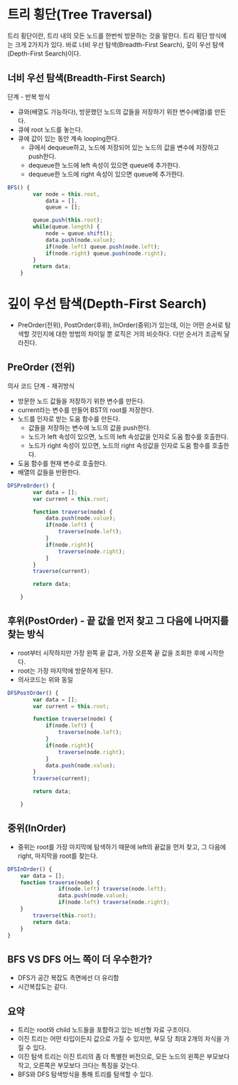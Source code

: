 # 트리 횡단(Tree Traversal)

트리 횡단이란, 트리 내의 모든 노드를 한번씩 방문하는 것을 말한다. 트리 횡단 방식에는 크게 2가지가 있다. 바로 너비 우선 탐색(Breadth-First Search), 깊이 우선 탐색(Depth-First Search)이다.

## 너비 우선 탐색(Breadth-First Search)

단계 - 반복 방식

- 큐와(배열도 가능하다), 방문했던 노드의 값들을 저장하기 위한 변수(배열)를 만든다.
- 큐에 root 노드를 놓는다.
- 큐에 값이 있는 동안 계속 looping한다.
    - 큐에서 dequeue하고, 노드에 저장되어 있는 노드의 값을 변수에 저장하고 push한다.
    - dequeue한 노드에 left 속성이 있으면 queue에 추가한다.
    - dequeue한 노드에 right 속성이 있으면 queue에 추가한다.

```jsx
BFS() {
        var node = this.root,
            data = [],
            queue = [];

        queue.push(this.root);
        while(queue.length) {
            node = queue.shift();
            data.push(node.value);
            if(node.left) queue.push(node.left);
            if(node.right) queue.push(node.right);
        }
        return data;
    }
```

# 깊이 우선 탐색(Depth-First Search)

- PreOrder(전위), PostOrder(후위), InOrder(중위)가 있는데, 이는 어떤 순서로 탐색할 것인지에 대한 방법의 차이일 뿐 로직은 거의 비슷하다. 다만 순서가 조금씩 달라진다.

## PreOrder (전위)

 의사 코드 단계 - 재귀방식

- 방문한 노드 값들을 저장하기 위한 변수를 만든다.
- current라는 변수를 만들어 BST의 root를 저장한다.
- 노드를 인자로 받는 도움 함수를 만든다.
    - 값들을 저장하는 변수에 노드의 값을 push한다.
    - 노드가 left 속성이 있으면, 노드의 left 속성값을 인자로 도움 함수를 호출한다.
    - 노드가 right 속성이 있으면, 노드의 right 속성값을 인자로 도움 함수를 호출한다.
- 도움 함수를 현재 변수로 호출한다.
- 배열의 값들을 반환한다.

```jsx
DFSPreOrder() {
        var data = [];
        var current = this.root;

        function traverse(node) {
            data.push(node.value);
            if(node.left) {
                traverse(node.left);
            }
            if(node.right){
                traverse(node.right);   
            }
        }
        traverse(current);

        return data;

    }
```

## 후위(PostOrder) - 끝 값을 먼저 찾고 그 다음에 나머지를 찾는 방식

- root부터 시작하지만 가장 왼쪽 끝 값과, 가장 오른쪽 끝 값을 조회한 후에 시작한다.
- root는 가장 마지막에 방문하게 된다.
- 의사코드는 위와 동일

```jsx
DFSPostOrder() {
        var data = [];
        var current = this.root;

        function traverse(node) {
            if(node.left) {
                traverse(node.left);
            }
            if(node.right){
                traverse(node.right);   
            }
            data.push(node.value);
        }
        traverse(current);

        return data;

    }
```

## 중위(InOrder)

- 중위는 root를 가장 마지막에 탐색하기 때문에 left의 끝값을 먼저 찾고, 그 다음에 right, 마지막을 root를 찾는다.

```jsx
DFSInOrder() {
	var data = [];
	function traverse(node) {
				if(node.left) traverse(node.left);
				data.push(node.value);
				if(node.left) traverse(node.right);
	}
		traverse(this.root);
		return data;
	}
}
```

## BFS VS DFS 어느 쪽이 더 우수한가?

- DFS가 공간 복잡도 측면에선 더 유리함
- 시간복잡도는 같다.

## 요약

- 트리는 root와 child 노드들을 포함하고 있는 비선형 자료 구조이다.
- 이진 트리는 어떤 타입이든지 값으로 가질 수 있지만, 부모 당 최대 2개의 자식을 가질 수 있다.
- 이진 탐색 트리는 이진 트리의 좀 더 특별한 버전으로, 모든 노드의 왼쪽은 부모보다 작고, 오른쪽은 부모보다 크다는 특징을 갖는다.
- BFS와 DFS 탐색방식을 통해 트리를 탐색할 수 있다.